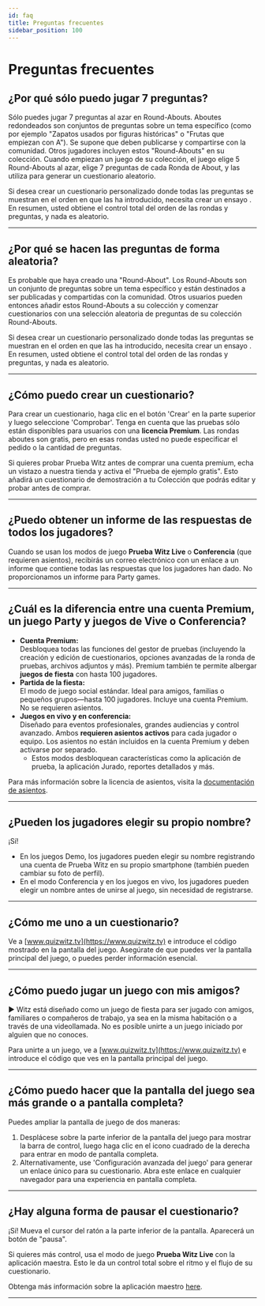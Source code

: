 ```yaml
---
id: faq
title: Preguntas frecuentes
sidebar_position: 100
---
```


# Preguntas frecuentes

## ¿Por qué sólo puedo jugar 7 preguntas?

Sólo puedes jugar 7 preguntas al azar en Round-Abouts. Aboutes redondeados son conjuntos de preguntas sobre un tema específico (como por ejemplo "Zapatos usados por figuras históricas" o "Frutas que empiezan con A"). Se supone que deben publicarse y compartirse con la comunidad. Otros jugadores incluyen estos "Round-Abouts" en su colección. Cuando empiezan un juego de su colección, el juego elige 5 Round-Abouts al azar, elige 7 preguntas de cada Ronda de About, y las utiliza para generar un cuestionario aleatorio.

Si desea crear un cuestionario personalizado donde todas las preguntas se muestran en el orden en que las ha introducido, necesita crear un ensayo . En resumen, usted obtiene el control total del orden de las rondas y preguntas, y nada es aleatorio.

---

## ¿Por qué se hacen las preguntas de forma aleatoria?

Es probable que haya creado una "Round-About". Los Round-Abouts son un conjunto de preguntas sobre un tema específico y están destinados a ser publicadas y compartidas con la comunidad. Otros usuarios pueden entonces añadir estos Round-Abouts a su colección y comenzar cuestionarios con una selección aleatoria de preguntas de su colección Round-Abouts.

Si desea crear un cuestionario personalizado donde todas las preguntas se muestran en el orden en que las ha introducido, necesita crear un ensayo . En resumen, usted obtiene el control total del orden de las rondas y preguntas, y nada es aleatorio.

---

## ¿Cómo puedo crear un cuestionario?

Para crear un cuestionario, haga clic en el botón 'Crear' en la parte superior y luego seleccione 'Comprobar'. Tenga en cuenta que las pruebas sólo están disponibles para usuarios con una **licencia Premium**. Las rondas aboutes son gratis, pero en esas rondas usted no puede especificar el pedido o la cantidad de preguntas.

Si quieres probar Prueba Witz antes de comprar una cuenta premium, echa un vistazo a nuestra tienda y activa el "Prueba de ejemplo gratis". Esto añadirá un cuestionario de demostración a tu Colección que podrás editar y probar antes de comprar.

---

## ¿Puedo obtener un informe de las respuestas de todos los jugadores?

Cuando se usan los modos de juego **Prueba Witz Live** o **Conferencia** (que requieren asientos), recibirás un correo electrónico con un enlace a un informe que contiene todas las respuestas que los jugadores han dado. No proporcionamos un informe para Party games.

---

## ¿Cuál es la diferencia entre una cuenta Premium, un juego Party y juegos de Vive o Conferencia?

- **Cuenta Premium:**\
  Desbloquea todas las funciones del gestor de pruebas (incluyendo la creación y edición de cuestionarios, opciones avanzadas de la ronda de pruebas, archivos adjuntos y más). Premium también te permite albergar **juegos de fiesta** con hasta 100 jugadores.
- **Partida de la fiesta:**\
  El modo de juego social estándar. Ideal para amigos, familias o pequeños grupos—hasta 100 jugadores. Incluye una cuenta Premium. No se requieren asientos.
- **Juegos en vivo y en conferencia:**\
  Diseñado para eventos profesionales, grandes audiencias y control avanzado. Ambos **requieren asientos activos** para cada jugador o equipo. Los asientos no están incluidos en la cuenta Premium y deben activarse por separado.
  - Estos modos desbloquean características como la aplicación de prueba, la aplicación Jurado, reportes detallados y más.

Para más información sobre la licencia de asientos, visita la [documentación de asientos](quizmaster/005-seats.md).

---

## ¿Pueden los jugadores elegir su propio nombre?

¡Sí!

- En los juegos Demo, los jugadores pueden elegir su nombre registrando una cuenta de Prueba Witz en su propio smartphone (también pueden cambiar su foto de perfil).
- En el modo Conferencia y en los juegos en vivo, los jugadores pueden elegir un nombre antes de unirse al juego, sin necesidad de registrarse.

---

## ¿Cómo me uno a un cuestionario?

Ve a [www.quizwitz.tv](https://www.quizwitz.tv) e introduce el código mostrado en la pantalla del juego. Asegúrate de que puedes ver la pantalla principal del juego, o puedes perder información esencial.

---

## ¿Cómo puedo jugar un juego con mis amigos?

► Witz está diseñado como un juego de fiesta para ser jugado con amigos, familiares o compañeros de trabajo, ya sea en la misma habitación o a través de una videollamada. No es posible unirte a un juego iniciado por alguien que no conoces.

Para unirte a un juego, ve a [www.quizwitz.tv](https://www.quizwitz.tv) e introduce el código que ves en la pantalla principal del juego.

---

## ¿Cómo puedo hacer que la pantalla del juego sea más grande o a pantalla completa?

Puedes ampliar la pantalla de juego de dos maneras:

1. Desplácese sobre la parte inferior de la pantalla del juego para mostrar la barra de control, luego haga clic en el icono cuadrado de la derecha para entrar en modo de pantalla completa.
2. Alternativamente, use 'Configuración avanzada del juego' para generar un enlace único para su cuestionario. Abra este enlace en cualquier navegador para una experiencia en pantalla completa.

---

## ¿Hay alguna forma de pausar el cuestionario?

¡Sí! Mueva el cursor del ratón a la parte inferior de la pantalla. Aparecerá un botón de "pausa".

Si quieres más control, usa el modo de juego **Prueba Witz Live** con la aplicación maestra. Esto le da un control total sobre el ritmo y el flujo de su cuestionario.

Obtenga más información sobre la aplicación maestro [here](quizmaster/001-introduction.md).

---
